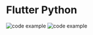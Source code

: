Flutter Python
==============
![code example](https://i.ibb.co/2NQsWHc/band.png)
![code example](https://i.ibb.co/7tWxvWx/carbon.png) 
